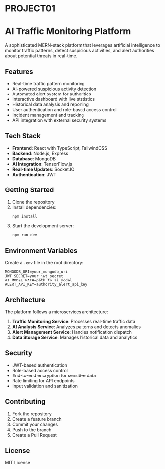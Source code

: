 # PROJECT01
# AI Traffic Monitoring Platform

A sophisticated MERN-stack platform that leverages artificial intelligence to monitor traffic patterns, detect suspicious activities, and alert authorities about potential threats in real-time.

## Features

- Real-time traffic pattern monitoring
- AI-powered suspicious activity detection
- Automated alert system for authorities
- Interactive dashboard with live statistics
- Historical data analysis and reporting
- User authentication and role-based access control
- Incident management and tracking
- API integration with external security systems

## Tech Stack

- **Frontend**: React with TypeScript, TailwindCSS
- **Backend**: Node.js, Express
- **Database**: MongoDB
- **AI Integration**: TensorFlow.js
- **Real-time Updates**: Socket.IO
- **Authentication**: JWT

## Getting Started

1. Clone the repository
2. Install dependencies:
   ```bash
   npm install
   ```
3. Start the development server:
   ```bash
   npm run dev
   ```

## Environment Variables

Create a `.env` file in the root directory:

```env
MONGODB_URI=your_mongodb_uri
JWT_SECRET=your_jwt_secret
AI_MODEL_PATH=path_to_ai_model
ALERT_API_KEY=authority_alert_api_key
```

## Architecture

The platform follows a microservices architecture:

1. **Traffic Monitoring Service**: Processes real-time traffic data
2. **AI Analysis Service**: Analyzes patterns and detects anomalies
3. **Alert Management Service**: Handles notification dispatch
4. **Data Storage Service**: Manages historical data and analytics

## Security

- JWT-based authentication
- Role-based access control
- End-to-end encryption for sensitive data
- Rate limiting for API endpoints
- Input validation and sanitization

## Contributing

1. Fork the repository
2. Create a feature branch
3. Commit your changes
4. Push to the branch
5. Create a Pull Request

## License

MIT License
